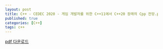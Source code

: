 ```yaml
---
layout: post
title: C++ - CEDEC 2020 - 게임 개발자를 위한 C++11에서 C++20 장래의 Cpp 전망.pdf
published: true
categories: [C++]
tags: c++
---
```

[pdf 다운로드](https://drive.google.com/file/d/1DYhcZltMH5dQkT9wwoZzQoFl1kP7dP1V/view?usp=sharing )     
   